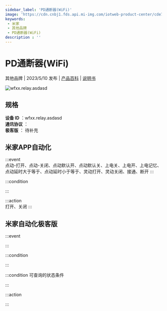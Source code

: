 ```yaml
---
sidebar_label: 'PD通断器(WiFi)'
image: 'https://cdn.cnbj1.fds.api.mi-img.com/iotweb-product-center/cde7c21db650028314db5b9a6dfbd82a_1681461459873.png?GalaxyAccessKeyId=AKVGLQWBOVIRQ3XLEW&Expires=9223372036854775807&Signature=55aXTNDHLnVc9357bYCgjzYW96Q='
keywords: 
 - 米家
 - 其他品牌
 - PD通断器(WiFi)
description : ''
---
```

# PD通断器(WiFi)

其他品牌 | 2023/5/10 发布 | [产品百科](https://home.mi.com/webapp/content/baike/product/index.html?model=wfxx.relay.asdasd/) | [说明书](https://home.mi.com/views/introduction.html?model=wfxx.relay.asdasd&region=cn)

![wfxx.relay.asdasd](https://cdn.cnbj1.fds.api.mi-img.com/iotweb-product-center/cde7c21db650028314db5b9a6dfbd82a_1681461459873.png?GalaxyAccessKeyId=AKVGLQWBOVIRQ3XLEW&Expires=9223372036854775807&Signature=55aXTNDHLnVc9357bYCgjzYW96Q=)

## 规格  
> 
**设备 ID** ：wfxx.relay.asdasd  
**通讯协议** ：  
**极客版**  ： 待补充 


## 米家APP自动化  

:::event  
点动-打开、点动-关闭、点动默认开、点动默认关、上电关、上电开、上电记忆、点动延时大于等于、点动延时小于等于、灵动打开、灵动关闭、接通、断开
:::

:::condition  

:::

:::action   
打开、关闭
:::

## 米家自动化极客版  

:::event  

:::

:::condition  

:::

:::condition 可查询的状态条件  

:::

:::action  

:::

        
